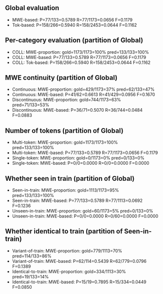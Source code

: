 ## Global evaluation
* MWE-based: P=77/133=0.5789 R=77/1173=0.0656 F=0.1179
* Tok-based: P=158/266=0.5940 R=158/2453=0.0644 F=0.1162

## Per-category evaluation (partition of Global)
* COLL: MWE-proportion: gold=1173/1173=100% pred=133/133=100%
* COLL: MWE-based: P=77/133=0.5789 R=77/1173=0.0656 F=0.1179
* COLL: Tok-based: P=158/266=0.5940 R=158/2453=0.0644 F=0.1162

## MWE continuity (partition of Global)
* Continuous: MWE-proportion: gold=429/1173=37% pred=62/133=47%
* Continuous: MWE-based: P=41/62=0.6613 R=41/429=0.0956 F=0.1670
* Discontinuous: MWE-proportion: gold=744/1173=63% pred=71/133=53%
* Discontinuous: MWE-based: P=36/71=0.5070 R=36/744=0.0484 F=0.0883

## Number of tokens (partition of Global)
* Multi-token: MWE-proportion: gold=1173/1173=100% pred=133/133=100%
* Multi-token: MWE-based: P=77/133=0.5789 R=77/1173=0.0656 F=0.1179
* Single-token: MWE-proportion: gold=0/1173=0% pred=0/133=0%
* Single-token: MWE-based: P=0/0=0.0000 R=0/0=0.0000 F=0.0000

## Whether seen in train (partition of Global)
* Seen-in-train: MWE-proportion: gold=1113/1173=95% pred=133/133=100%
* Seen-in-train: MWE-based: P=77/133=0.5789 R=77/1113=0.0692 F=0.1236
* Unseen-in-train: MWE-proportion: gold=60/1173=5% pred=0/133=0%
* Unseen-in-train: MWE-based: P=0/0=0.0000 R=0/60=0.0000 F=0.0000

## Whether identical to train (partition of Seen-in-train)
* Variant-of-train: MWE-proportion: gold=779/1113=70% pred=114/133=86%
* Variant-of-train: MWE-based: P=62/114=0.5439 R=62/779=0.0796 F=0.1389
* Identical-to-train: MWE-proportion: gold=334/1113=30% pred=19/133=14%
* Identical-to-train: MWE-based: P=15/19=0.7895 R=15/334=0.0449 F=0.0850


